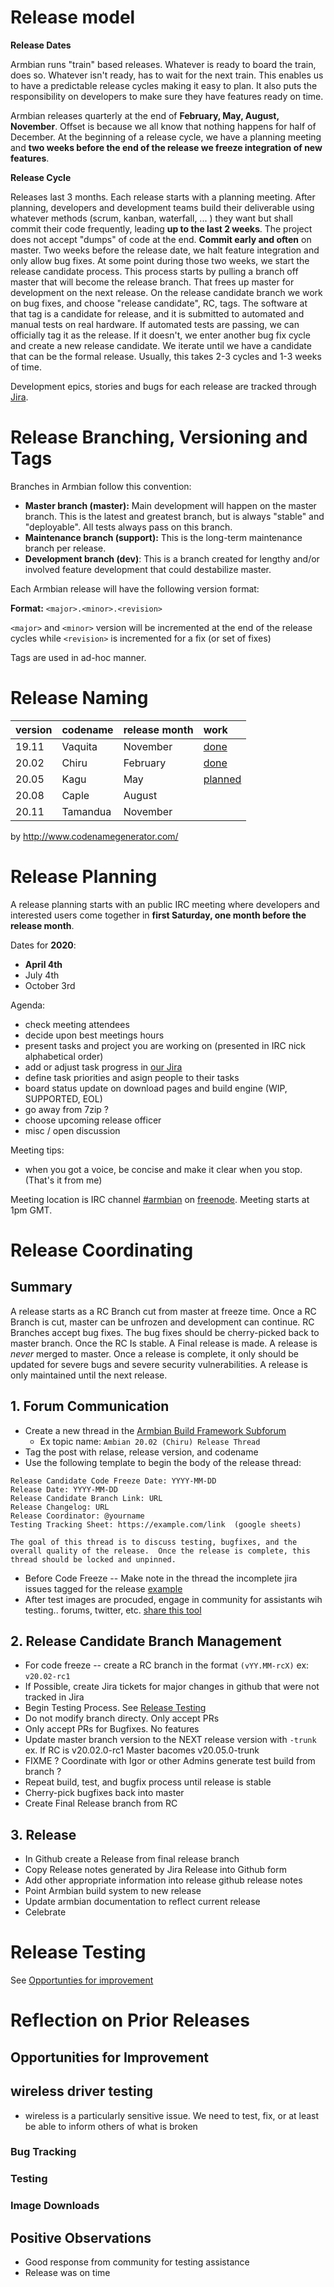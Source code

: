 # Release model

**Release Dates**

Armbian runs "train" based releases. Whatever is ready to board the train, does so. Whatever isn't ready, has to wait for the next train. This enables us to have a predictable release cycles making it easy to plan. It also puts the responsibility on developers to make sure they have features ready on time. 

Armbian releases quarterly at the end of **February, May, August, November**. Offset is because we all know that nothing happens for half of December. At the beginning of a release cycle, we have a planning meeting and **two weeks before the end of the release we freeze integration of new features**.

**Release Cycle**

Releases last 3 months. Each release starts with a planning meeting. After planning, developers and development teams build their deliverable using whatever methods (scrum, kanban, waterfall, ... ) they want but shall commit their code frequently, leading **up to the last 2 weeks**. The project does not accept "dumps" of code at the end. **Commit early and often** on master. Two weeks before the release date, we halt feature integration and only allow bug fixes. At some point during those two weeks, we start the release candidate process. This process starts by pulling a branch off master that will become the release branch. That frees up master for development on the next release. On the release candidate branch we work on bug fixes, and choose "release candidate", RC, tags. The software at that tag is a candidate for release, and it is submitted to automated and manual tests on real hardware. If automated tests are passing, we can officially tag it as the release. If it doesn't, we enter another bug fix cycle and create a new release candidate. We iterate until we have a candidate that can be the formal release. Usually, this takes 2-3 cycles and 1-3 weeks of time.

Development epics, stories and bugs for each release are tracked through [Jira](https://armbian.atlassian.net/).

# Release Branching, Versioning and Tags

Branches in Armbian follow this convention: 

 - **Master branch (master):** Main development will happen on the master branch. This is the latest and greatest branch, but is always "stable" and "deployable". All tests always pass on this branch.
 - **Maintenance branch (support):** This is the long-term maintenance branch per release.
 - **Development branch (dev)**: This is a branch created for lengthy and/or involved feature development that could destabilize master.

Each Armbian release will have the following version format:

**Format:** `<major>.<minor>.<revision>`

`<major>` and `<minor>` version will be incremented at the end of the release cycles while `<revision>` is incremented for a fix (or set of fixes)

Tags are used in ad-hoc manner.

# Release Naming

 
|version| codename | release month | work |
|:--|:--|:--|:--|
|19.11 | Vaquita| November| [done](https://armbian.atlassian.net/projects/AR/versions/10000/tab/release-report-all-issues)
|20.02 | Chiru| February| [done](https://armbian.atlassian.net/projects/AR/versions/10001/tab/release-report-all-issues)
| 20.05 | Kagu|May | [planned](https://armbian.atlassian.net/projects/AR/versions/10002/tab/release-report-all-issues)
| 20.08 | Caple|August|
| 20.11 |Tamandua|November|
 
 by http://www.codenamegenerator.com/

# Release Planning

A release planning starts with an public IRC meeting where developers and interested users come together in **first Saturday, one month before the release month**. 

Dates for **2020**: 

 * **April 4th**
 * July 4th 
 * October 3rd

Agenda:

- check meeting attendees
- decide upon best meetings hours
- present tasks and project you are working on (presented in IRC nick alphabetical order)
- add or adjust task progress in [our Jira](https://armbian.atlassian.net/browse/AR)
- define task priorities and asign people to their tasks
- board status update on download pages and build engine (WIP, SUPPORTED, EOL)
- go away from 7zip ?
- choose upcoming release officer
- misc / open discussion

Meeting tips:

- when you got a voice, be concise and make it clear when you stop. (That's it from me)

Meeting location is IRC channel [#armbian](https://webchat.freenode.net/?channels=armbian) on [freenode](https://freenode.net/). Meeting starts at 1pm GMT.

# Release Coordinating

## Summary
A release starts as a RC Branch cut from master at freeze time.  Once a RC Branch is cut, master can be unfrozen and development can continue.  RC Branches accept bug fixes.  The bug fixes should be cherry-picked back to master branch.  Once the RC Is stable. A Final release is made.  A release is *never* merged to master.  Once a release is complete, it only should be updated for severe bugs and severe security vulnerabilities.  A release is only maintained until the next release.


## 1. Forum Communication

- Create a new thread in the [Armbian Build Framework Subforum](http://forum.armbian.com/forum/12-armbian-build-framework/)
  - Ex topic name: `Ambian 20.02 (Chiru) Release Thread`
- Tag the post with relase, release version, and codename
- Use the following template to begin the body of the release thread:

```
Release Candidate Code Freeze Date: YYYY-MM-DD
Release Date: YYYY-MM-DD
Release Candidate Branch Link: URL
Release Changelog: URL
Release Coordinator: @yourname
Testing Tracking Sheet: https://example.com/link  (google sheets)

The goal of this thread is to discuss testing, bugfixes, and the overall quality of the release.  Once the release is complete, this thread should be locked and unpinned. 
```
- Before Code Freeze --  Make note in the thread the incomplete jira issues tagged for the release [example](http://forum.armbian.com/topic/12763-armbian-2002-chiru-release-thread/?do=findComment&comment=93245)
- After test images are procuded, engage in community for assistants wih testing.. forums, twitter, etc.  [share this tool](http:///github.com/armbian/autotests)

## 2. Release Candidate Branch Management

- For code freeze -- create a RC branch in the format `(vYY.MM-rcX)`  ex: `v20.02-rc1`
- If Possible, create Jira tickets for major changes in github that were not tracked in Jira
- Begin Testing Process.  See [Release Testing](#Release_Teting)
- Do not modify branch directy.  Only accept PRs
- Only accept PRs for Bugfixes. No features
- Update master branch version to the NEXT release version with `-trunk`  ex. If RC is v20.02.0-rc1 Master bacomes v20.05.0-trunk
- FIXME ? Coordinate with Igor or other Admins generate test build from branch ?
- Repeat build, test, and bugfix process until release is stable
- Cherry-pick bugfixes back into master
- Create Final Release branch from RC

## 3. Release

- In Github create a Release from final release branch
- Copy Release notes generated by Jira Release into Github form
- Add other appropriate information into release github release notes
- Point Armbian build system to new release
- Update armbian documentation to reflect current release
- Celebrate

# Release Testing

See [Opportunties for improvement](#Opportunities_for_Improvement)

# Reflection on Prior Releases
## Opportunities for Improvement

## wireless driver testing

* wireless is a particularly sensitive issue.  We need to test, fix, or at least be able to inform others of what is broken

### Bug Tracking



### Testing

### Image Downloads

## Positive Observations

* Good response from community for testing assistance
* Release was on time


# 
